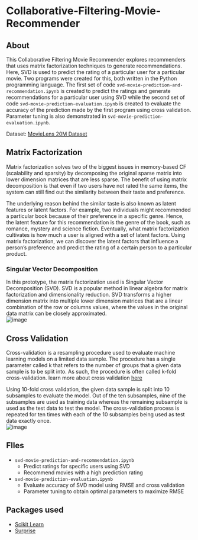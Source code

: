 # Collaborative-Filtering-Movie-Recommender

## About  
This Collaborative Filtering Movie Recommender explores recommenders that uses matrix factorization techniques to generate recommendations. Here, SVD is used to predict the rating of a particular user for a particular movie. Two programs were created for this, both written in the Python programming language. The first set of code ```svd-movie-prediction-and-recommendation.ipynb``` is created to predict the ratings and generate recommendations for a particular user using SVD while the second set of code ```svd-movie-prediction-evaluation.ipynb``` is created to evaluate the accuracy of the prediction made by the first program using cross validation. Parameter tuning is also demonstrated in ```svd-movie-prediction-evaluation.ipynb```.

Dataset: [MovieLens 20M Dataset](https://www.kaggle.com/grouplens/movielens-20m-dataset)

## Matrix Factorization
Matrix factorization solves two of the biggest issues in memory-based CF (scalability and sparsity) by decomposing the original sparse matrix into lower dimension matrices that are less sparse. The benefit of using matrix decomposition is that even if two users have not rated the same items, the system can still find out the similarity between their taste and preference. 

The underlying reason behind the similar taste is also known as latent features or latent factors. For example, two individuals might recommended a particular book because of their preference in a specific genre. Hence, the latent feature for this recommendation is the genre of the book, such as romance, mystery and science fiction. Eventually, what matrix factorization cultivates is how much a user is aligned with a set of latent factors. Using matrix factorization, we can discover the latent factors that influence a person’s preference and predict the rating of a certain person to a particular product. 

### Singular Vector Decomposition
In this prototype, the matrix factorization used is Singular Vector Decomposition (SVD). SVD is a popular method in linear algebra for matrix factorization and dimensionality reduction. SVD transforms a higher dimension matrix into multiple lower dimension matrices that are a linear combination of the row or columns values, where the values in the original data matrix can be closely approximated.      
![image](https://user-images.githubusercontent.com/65379600/131359168-65ae5f58-86ff-46a3-85ff-32ea687ad611.png)

## Cross Validation 
Cross-validation is a resampling procedure used to evaluate machine learning models on a limited data sample. The procedure has a single parameter called k that refers to the number of groups that a given data sample is to be split into. As such, the procedure is often called k-fold cross-validation. learn more about cross validation [here](https://machinelearningmastery.com/k-fold-cross-validation/#:~:text=Cross%2Dvalidation%20is%20a%20resampling,k%2Dfold%20cross%2Dvalidation.)

Using 10-fold cross validation, the given data sample is split into 10 subsamples to evaluate the model. Out of the ten subsamples, nine of the subsamples are used as training data whereas the remaining subsample is used as the test data to test the model. The cross-validation process is repeated for ten times with each of the 10 subsamples being used as test data exactly once.      
![image](https://user-images.githubusercontent.com/65379600/131431054-3956bb8a-1d01-4c26-9bbc-23d05b9cd85a.png)


## FIles
* ```svd-movie-prediction-and-recommendation.ipynb```   
  * Predict ratings for specific users using SVD   
  * Recommend movies with a high prediction rating    
* ```svd-movie-prediction-evaluation.ipynb```      
  * Evaluate accuracy of SVD model using RMSE and cross validation    
  * Parameter tuning to obtain optimal parameters to maximize RMSE    

## Packages used
* [Scikit Learn](https://scikit-learn.org/stable/)
* [Surprise](https://surprise.readthedocs.io/en/stable/)

